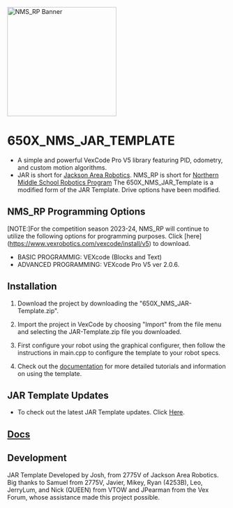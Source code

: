 <img src="NMS_RP - Banner -SVG.svg"
     alt="NMS_RP Banner"
     width="250px"
     height="auto"
/>
     
# 650X_NMS_JAR_TEMPLATE
* A simple and powerful VexCode Pro V5 library featuring PID, odometry, and custom motion algorithms.
* JAR is short for [Jackson Area Robotics](https://github.com/JacksonAreaRobotics). NMS_RP is short 
for [Northern Middle School Robotics Program](https://sites.google.com/pulaski.kyschools.us/nms-robotics/front) 
The 650X_NMS_JAR_Template is a modified form of the JAR Template. Drive options have been modified.
              
## NMS_RP Programming Options
[NOTE:]For the competition season 2023-24, NMS_RP will continue to utilize the following options for programming purposes. Click [here]               (https://www.vexrobotics.com/vexcode/install/v5) to download. 
* BASIC PROGRAMMIG: VEXcode (Blocks and Text)
* ADVANCED PROGRAMMING: VEXcode Pro V5 ver 2.0.6. 

## Installation
1. Download the project by downloading the "650X_NMS_JAR-Template.zip". 

2. Import the project in VexCode by choosing "Import" from the file menu and selecting the JAR-Template.zip file you downloaded.

3. First configure your robot using the graphical configurer, then follow the instructions in main.cpp to configure the template to your robot specs.

4. Check out the [documentation](https://jacksonarearobotics.github.io/JAR-Template/) for more detailed tutorials and information on using the template.

## JAR Template Updates
* To check out the latest JAR Template updates. 
Click [Here](https://github.com/JacksonAreaRobotics/JAR-Template/releases/tag/v1.1.2).

## [Docs](https://jacksonarearobotics.github.io/JAR-Template/)

## Development
JAR Template Developed by Josh, from 2775V of Jackson Area Robotics. Big thanks to Samuel 
from 2775V, Javier, Mikey, Ryan (4253B), Leo, JerryLum, and Nick (QUEEN) from VTOW and 
JPearman from the Vex Forum, whose assistance made this project possible.



     


